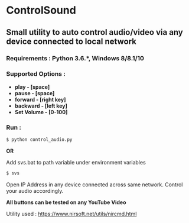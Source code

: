 # ControlSound
## Small utility to auto control audio/video via any device connected to local network

### Requirements : Python 3.6.*, Windows 8/8.1/10

### Supported Options :

 - **play - [space]**
 - **pause - [space]**
 - **forward - [right key]**
 - **backward - [left key]**
 - **Set Volume - [0-100]**

### Run :
```sh
$ python control_audio.py
```

**OR**

Add svs.bat to path variable under environment variables
```sh
$ svs
```
Open IP Address in any device connected across same network.
Control your audio accordingly.

**All buttons can be tested on any YouTube Video**

Utility used : https://www.nirsoft.net/utils/nircmd.html

